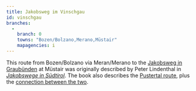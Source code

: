 ```yaml
---
title: Jakobsweg im Vinschgau
id: vinschgau
branches:
  -
    branch: 0
    towns: "Bozen/Bolzano,Merano,Müstair"
    mapagencies: i
---
```


This route from Bozen/Bolzano via Meran/Merano to the [Jakobsweg in Graubünden][0] at Müstair was originally described by Peter Lindenthal in [_Jakobswege in Südtirol_][1]. The book also describes the [Pustertal route][2], plus the [connection between the two][3].

[0]: graubunden.html
[1]: http://www.amazon.de/exec/obidos/ASIN/3702229108/europaischefe-21
[2]: graz.html
[3]: eisack.html